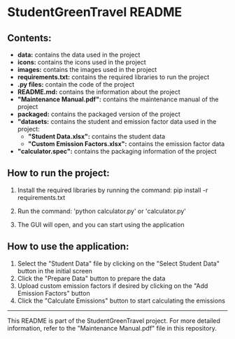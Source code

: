 # StudentGreenTravel README

## Contents:

- **data:** contains the data used in the project
- **icons:** contains the icons used in the project
- **images:** contains the images used in the project
- **requirements.txt:** contains the required libraries to run the project
- **.py files:** contain the code of the project
- **README.md:** contains the information about the project
- **"Maintenance Manual.pdf":** contains the maintenance manual of the project
- **packaged:** contains the packaged version of the project
- **"datasets:** contains the student and emission factor data used in the project:
    - **"Student Data.xlsx":** contains the student data
    - **"Custom Emission Factors.xlsx":** contains the emission factor data
- **"calculator.spec":** contains the packaging information of the project

## How to run the project:

1. Install the required libraries by running the command:
pip install -r requirements.txt

2. Run the command: 
'python calculator.py'
or
'calculator.py'

3. The GUI will open, and you can start using the application

## How to use the application:

1. Select the "Student Data" file by clicking on the "Select Student Data" button in the initial screen
2. Click the "Prepare Data" button to prepare the data
3. Upload custom emission factors if desired by clicking on the "Add Emission Factors" button
4. Click the "Calculate Emissions" button to start calculating the emissions

---
This README is part of the StudentGreenTravel project. For more detailed information, refer to the "Maintenance Manual.pdf" file in this repository.
